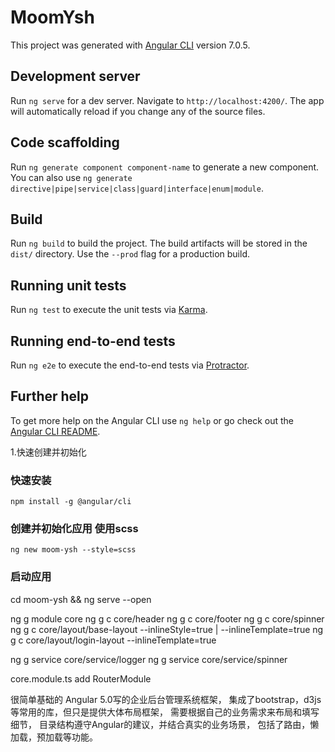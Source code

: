 # MoomYsh

This project was generated with [Angular CLI](https://github.com/angular/angular-cli) version 7.0.5.

## Development server

Run `ng serve` for a dev server. Navigate to `http://localhost:4200/`. The app will automatically reload if you change any of the source files.

## Code scaffolding

Run `ng generate component component-name` to generate a new component. You can also use `ng generate directive|pipe|service|class|guard|interface|enum|module`.

## Build

Run `ng build` to build the project. The build artifacts will be stored in the `dist/` directory. Use the `--prod` flag for a production build.

## Running unit tests

Run `ng test` to execute the unit tests via [Karma](https://karma-runner.github.io).

## Running end-to-end tests

Run `ng e2e` to execute the end-to-end tests via [Protractor](http://www.protractortest.org/).

## Further help

To get more help on the Angular CLI use `ng help` or go check out the [Angular CLI README](https://github.com/angular/angular-cli/blob/master/README.md).

1.快速创建并初始化
### 快速安装
`npm install -g @angular/cli`

### 创建并初始化应用 使用scss
`ng new moom-ysh --style=scss`
### 启动应用
cd moom-ysh && ng serve --open



 ng g module core
 ng g c core/header
 ng g c core/footer
 ng g c core/spinner
 ng g c core/layout/base-layout --inlineStyle=true | --inlineTemplate=true
 ng g c core/layout/login-layout --inlineTemplate=true
 
 ng g service core/service/logger
 ng g service core/service/spinner
 
 
 core.module.ts
 add  RouterModule
 





很简单基础的 Angular 5.0写的企业后台管理系统框架，
集成了bootstrap，d3js等常用的库，但只是提供大体布局框架，
需要根据自己的业务需求来布局和填写细节，
目录结构遵守Angular的建议，并结合真实的业务场景，
包括了路由，懒加载，预加载等功能。
